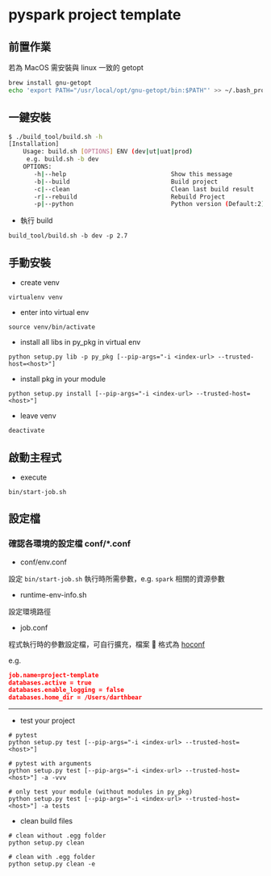 # pyspark project template

## 前置作業

若為 MacOS 需安裝與 linux 一致的 getopt

```bash
brew install gnu-getopt
echo 'export PATH="/usr/local/opt/gnu-getopt/bin:$PATH"' >> ~/.bash_profile
```

## 一鍵安裝

```sh
$ ./build_tool/build.sh -h
[Installation]
    Usage: build.sh [OPTIONS] ENV (dev|ut|uat|prod)
     e.g. build.sh -b dev
    OPTIONS:
       -h|--help                             Show this message
       -b|--build                            Build project
       -c|--clean                            Clean last build result
       -r|--rebuild                          Rebuild Project
       -p|--python                           Python version (Default:2) e.g. --python 2.7
```

- 執行 build

```
build_tool/build.sh -b dev -p 2.7
```

## 手動安裝

- create venv

```
virtualenv venv
```

- enter into virtual env

```
source venv/bin/activate
```

- install all libs in py_pkg in virtual env

```
python setup.py lib -p py_pkg [--pip-args="-i <index-url> --trusted-host=<host>"]
```

- install pkg in your module

```
python setup.py install [--pip-args="-i <index-url> --trusted-host=<host>"]
```

- leave venv

```
deactivate
```

## 啟動主程式

- execute

```
bin/start-job.sh
```

## 設定檔

### 確認各環境的設定檔 conf/\*.conf

- conf/env.conf

設定 `bin/start-job.sh` 執行時所需參數，e.g. `spark` 相關的資源參數

- runtime-env-info.sh

設定環境路徑

- job.conf

程式執行時的參數設定檔，可自行擴充，檔案  格式為 [hoconf](https://github.com/chimpler/pyhocon)

e.g.

```json
job.name=project-template
databases.active = true
databases.enable_logging = false
databases.home_dir = /Users/darthbear
```

---

- test your project

```
# pytest
python setup.py test [--pip-args="-i <index-url> --trusted-host=<host>"]

# pytest with arguments
python setup.py test [--pip-args="-i <index-url> --trusted-host=<host>"] -a -vvv

# only test your module (without modules in py_pkg)
python setup.py test [--pip-args="-i <index-url> --trusted-host=<host>"] -a tests
```

- clean build files

```
# clean without .egg folder
python setup.py clean

# clean with .egg folder
python setup.py clean -e
```
